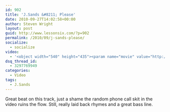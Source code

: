 ```yaml
---
id: 902
title: 'J.Sands &#8211; Please'
date: 2010-09-27T14:02:58+00:00
author: Steven Wright
layout: post
guid: http://www.lessonsix.com/?p=902
permalink: /2010/09/j-sands-please/
socialize:
  - socialize
video:
  - '<object width="540" height="435"><param name="movie" value="http://www.youtube.com/v/Uzi7IpdwwUo?fs=1&hl=en_GB"></param><param name="allowFullScreen" value="true"></param><param name="allowscriptaccess" value="always"></param><embed src="http://www.youtube.com/v/Uzi7IpdwwUo?fs=1&hl=en_GB" type="application/x-shockwave-flash" width="540" height="435" allowscriptaccess="always" allowfullscreen="true"></embed></object>'
dsq_thread_id:
  - 3297769949
categories:
  - Video
tags:
  - J.Sands
---
```

Great beat on this track, just a shame the random phone call skit in the video ruins the flow. Still, really laid back rhymes and a great bass line.